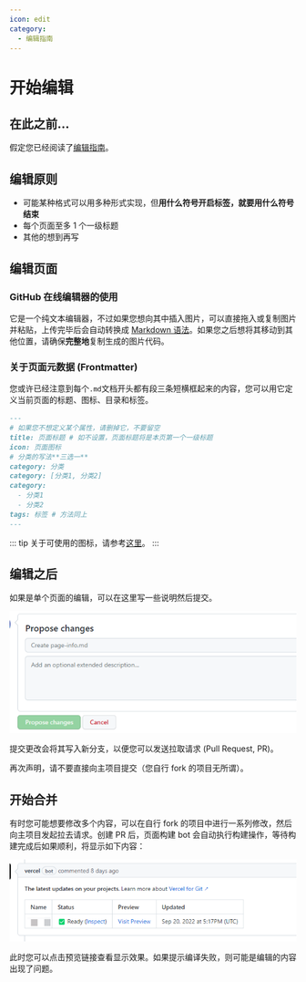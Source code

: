 ```yaml
---
icon: edit
category:
  - 编辑指南
---
```


# 开始编辑

## 在此之前...

假定您已经阅读了[编辑指南](./)。

## 编辑原则

- 可能某种格式可以用多种形式实现，但**用什么符号开启标签，就要用什么符号结束**
- 每个页面至多 1 个一级标题
- 其他的想到再写

## 编辑页面

### GitHub 在线编辑器的使用

它是一个纯文本编辑器，不过如果您想向其中插入图片，可以直接拖入或复制图片并粘贴，上传完毕后会自动转换成 [Markdown 语法](./md-show.html#图片)。如果您之后想将其移动到其他位置，请确保**完整地**复制生成的图片代码。

### 关于页面元数据 (Frontmatter)

您或许已经注意到每个`.md`文档开头都有段三条短横框起来的内容，您可以用它定义当前页面的标题、图标、目录和标签。

```md
---
# 如果您不想定义某个属性，请删掉它，不要留空
title: 页面标题 # 如不设置，页面标题将是本页第一个一级标题
icon: 页面图标
# 分类的写法**三选一**
category: 分类
category: [分类1, 分类2]
category:
  - 分类1
  - 分类2
tags: 标签 # 方法同上
---
```

::: tip
关于可使用的图标，请参考[这里](https://nemo1166.github.io/akicons/)。
:::

## 编辑之后

如果是单个页面的编辑，可以在这里写一些说明然后提交。

![提交](./image/开始编辑/1664387929637.png)

提交更改会将其写入新分支，以便您可以发送拉取请求 (Pull Request, PR)。

再次声明，请不要直接向主项目提交（您自行 fork 的项目无所谓）。

## 开始合并

有时您可能想要修改多个内容，可以在自行 fork 的项目中进行一系列修改，然后向主项目发起拉去请求。创建 PR 后，页面构建 bot 会自动执行构建操作，等待构建完成后如果顺利，将显示如下内容：

![](./image/开始编辑/1664388195045.png)

此时您可以点击预览链接查看显示效果。如果提示编译失败，则可能是编辑的内容出现了问题。